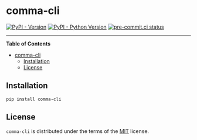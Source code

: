# comma-cli

[![PyPI - Version](https://img.shields.io/pypi/v/comma-cli.svg)](https://pypi.org/project/comma-cli)
[![PyPI - Python Version](https://img.shields.io/pypi/pyversions/comma-cli.svg)](https://pypi.org/project/comma-cli)
[![pre-commit.ci status](https://results.pre-commit.ci/badge/github/FlavioAmurrioCS/comma-cli/main.svg)](https://results.pre-commit.ci/latest/github/FlavioAmurrioCS/comma-cli/main)


-----

**Table of Contents**

- [comma-cli](#comma-cli)
  - [Installation](#installation)
  - [License](#license)

## Installation

```console
pip install comma-cli
```

## License

`comma-cli` is distributed under the terms of the [MIT](https://spdx.org/licenses/MIT.html) license.
